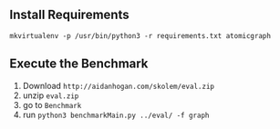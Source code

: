 
## Install Requirements

    mkvirtualenv -p /usr/bin/python3 -r requirements.txt atomicgraph

## Execute the Benchmark

1. Download `http://aidanhogan.com/skolem/eval.zip`
2. unzip `eval.zip`
3. go to `Benchmark`
4. run `python3 benchmarkMain.py ../eval/ -f graph`
